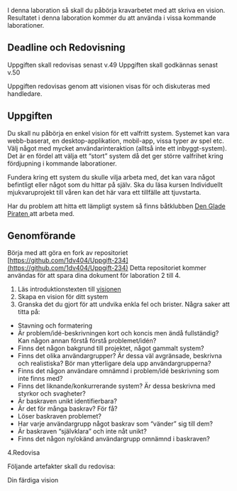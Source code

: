 I denna laboration så skall du påbörja kravarbetet med att skriva en vision. Resultatet i denna laboration kommer du att använda i vissa kommande laborationer.

## Deadline och Redovisning

Uppgiften skall redovisas senast v.49
Uppgiften skall godkännas senast v.50

Uppgiften redovisas genom att visionen visas för och diskuteras med handledare.

## Uppgiften

Du skall nu påbörja en enkel vision för ett valfritt system. Systemet kan vara webb-baserat, en desktop-applikation, mobil-app, vissa typer av spel etc. Välj något med mycket användarinteraktion (alltså inte ett inbyggt-system). Det är en fördel att välja ett “stort” system då det ger större valfrihet kring fördjupning i kommande laborationer.

Fundera kring ett system du skulle vilja arbeta med, det kan vara något befintligt eller något som du hittar på själv. Ska du läsa kursen Individuellt mjukvaruprojekt till våren kan det här vara ett tillfälle att tjuvstarta.

Har du problem att hitta ett lämpligt system så finns båtklubben [Den Glade Piraten ](://coursepress.lnu.se/kurs/iterativ-mjukvaruutveckling/laborationer/l02-vision/den-glade-piraten/) att arbeta med.

## Genomförande

Börja med att göra en fork av repositoriet [https://github.com/1dv404/Uppgift-234](https://github.com/1dv404/Uppgift-234) Detta repositoriet kommer användas för att spara dina dokument för laboration 2 till 4.

1. Läs introduktionstexten till [visionen](://coursepress.lnu.se/kurs/iterativ-mjukvaruutveckling/laborationer/l02-vision/vision/)
2. Skapa en vision för ditt system
3. Granska det du gjort för att undvika enkla fel och brister. Några saker att titta på:

* Stavning och formatering
* Är problem/idé-beskrivningen kort och koncis men ändå fullständig? Kan någon annan förstå förstå problemet/idén?
* Finns det någon bakgrund till projektet, något gammalt system?
* Finns det olika användargrupper? Är dessa väl avgränsade, beskrivna och realistiska? Bör man ytterligare dela upp användargrupperna?
* Finns det någon användare omnämnd i problem/idé beskrivning som inte finns med?
* Finns det liknande/konkurrerande system? Är dessa beskrivna med styrkor och svagheter?
* Är baskraven unikt identifierbara?
* Är det för många baskrav? För få?
* Löser baskraven problemet?
* Har varje användargrupp något baskrav som “vänder” sig till dem?
* Är baskraven “självklara” och inte nåt unikt?
* Finns det någon ny/okänd användargrupp omnämnd i baskraven?

4.Redovisa


Följande artefakter skall du redovisa:

Din färdiga vision